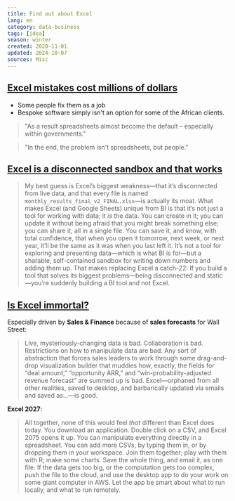 ```yaml
---
title: Find out about Excel
lang: en
category: data-business
tags: [idea]
season: winter
created: 2020-11-01
updated: 2024-10-07
sources: Misc
---
```


## [Excel mistakes cost millions of dollars](https://www.wired.co.uk/article/spreadsheet-excel-errors)
- Some people fix them as a job
- Bespoke software simply isn't an option for some of the African clients.

> "As a result spreadsheets almost become the default – especially within governments."

> "In the end, the problem isn't spreadsheets, but people."

## [Excel is a disconnected sandbox and that works](https://open.substack.com/pub/benn/p/ai-is-coming-for-your-favorite-products)

> My best guess is Excel’s biggest weakness—that it’s disconnected from live data, and that every file is named `monthly_results_final_v2_FINAL.xlsx`—is actually its moat. What makes Excel (and Google Sheets) unique from BI is that it’s not just a tool for working with data; it _is_ the data. You can create in it; you can update it without being afraid that you might break something else; you can share it, all in a single file. You can save it, and know, with total confidence, that when you open it tomorrow, next week, or next year, it’ll be the same as it was when you last left it. It’s not a tool for exploring and presenting data—which is what BI is for—but a sharable, self-contained sandbox for writing down numbers and adding them up. That makes replacing Excel a catch-22: If you build a tool that solves its biggest problems—being disconnected and static—you’re suddenly building a BI tool and not Excel.

## [Is Excel immortal?](https://benn.substack.com/p/is-excel-immortal)

Especially driven by **Sales & Finance** because of **sales forecasts** for Wall Street:
> Live, mysteriously-changing data is bad. Collaboration is bad. Restrictions on how to manipulate data are bad. Any sort of abstraction that forces sales leaders to work through some drag-and-drop visualization builder that muddies how, exactly, the fields for “deal amount,” “opportunity ARR,” and “win-probability-adjusted revenue forecast” are summed up is bad. Excel—orphaned from all other realities, saved to desktop, and barbarically updated via emails and saved as…—is good.

**Excel 2027**:
> All together, none of this would feel _that_ different than Excel does today. You download an application. Double click on a CSV, and Excel 2075 opens it up. You can manipulate everything directly in a spreadsheet. You can add more CSVs, by typing them in, or by dropping them in your workspace. Join them together; play with them with R; make some charts. Save the whole thing, and email it, as one file. If the data gets too big, or the computation gets too complex, push the file to the cloud, and use the desktop app to do your work on some giant computer in AWS. Let the app be smart about what to run locally, and what to run remotely.
